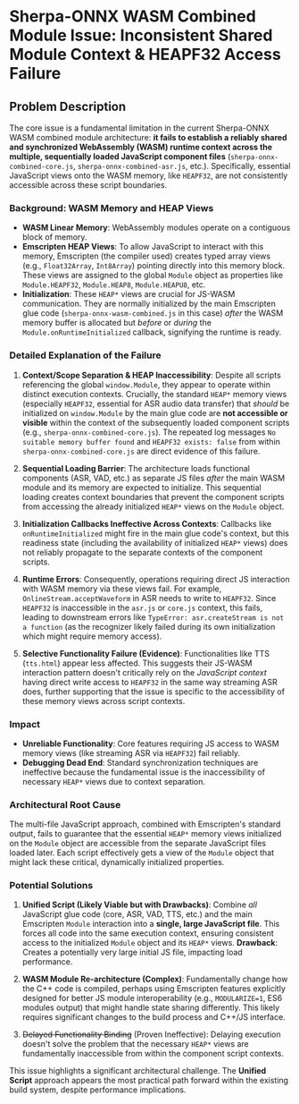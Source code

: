 # Sherpa-ONNX WASM Combined Module Issue: Inconsistent Shared Module Context & HEAPF32 Access Failure

## Problem Description

The core issue is a fundamental limitation in the current Sherpa-ONNX WASM combined module architecture: **it fails to establish a reliably shared and synchronized WebAssembly (WASM) runtime context across the multiple, sequentially loaded JavaScript component files** (`sherpa-onnx-combined-core.js`, `sherpa-onnx-combined-asr.js`, etc.). Specifically, essential JavaScript views onto the WASM memory, like `HEAPF32`, are not consistently accessible across these script boundaries.

### Background: WASM Memory and HEAP Views

-   **WASM Linear Memory**: WebAssembly modules operate on a contiguous block of memory.
-   **Emscripten HEAP Views**: To allow JavaScript to interact with this memory, Emscripten (the compiler used) creates typed array views (e.g., `Float32Array`, `Int8Array`) pointing directly into this memory block. These views are assigned to the global `Module` object as properties like `Module.HEAPF32`, `Module.HEAP8`, `Module.HEAPU8`, etc.
-   **Initialization**: These `HEAP*` views are crucial for JS-WASM communication. They are normally initialized by the main Emscripten glue code (`sherpa-onnx-wasm-combined.js` in this case) *after* the WASM memory buffer is allocated but *before* or *during* the `Module.onRuntimeInitialized` callback, signifying the runtime is ready.

### Detailed Explanation of the Failure

1.  **Context/Scope Separation & HEAP Inaccessibility**: Despite all scripts referencing the global `window.Module`, they appear to operate within distinct execution contexts. Crucially, the standard `HEAP*` memory views (especially `HEAPF32`, essential for ASR audio data transfer) that *should* be initialized on `window.Module` by the main glue code are **not accessible or visible** within the context of the subsequently loaded component scripts (e.g., `sherpa-onnx-combined-core.js`). The repeated log messages `No suitable memory buffer found` and `HEAPF32 exists: false` from within `sherpa-onnx-combined-core.js` are direct evidence of this failure.

2.  **Sequential Loading Barrier**: The architecture loads functional components (ASR, VAD, etc.) as separate JS files *after* the main WASM module and its memory are expected to initialize. This sequential loading creates context boundaries that prevent the component scripts from accessing the already initialized `HEAP*` views on the `Module` object.

3.  **Initialization Callbacks Ineffective Across Contexts**: Callbacks like `onRuntimeInitialized` might fire in the main glue code's context, but this readiness state (including the availability of initialized `HEAP*` views) does not reliably propagate to the separate contexts of the component scripts.

4.  **Runtime Errors**: Consequently, operations requiring direct JS interaction with WASM memory via these views fail. For example, `OnlineStream.acceptWaveform` in ASR needs to write to `HEAPF32`. Since `HEAPF32` is inaccessible in the `asr.js` or `core.js` context, this fails, leading to downstream errors like `TypeError: asr.createStream is not a function` (as the recognizer likely failed during its own initialization which might require memory access).

5.  **Selective Functionality Failure (Evidence)**: Functionalities like TTS (`tts.html`) appear less affected. This suggests their JS-WASM interaction pattern doesn't critically rely on the *JavaScript context* having direct write access to `HEAPF32` in the same way streaming ASR does, further supporting that the issue is specific to the accessibility of these memory views across script contexts.

### Impact

-   **Unreliable Functionality**: Core features requiring JS access to WASM memory views (like streaming ASR via `HEAPF32`) fail reliably.
-   **Debugging Dead End**: Standard synchronization techniques are ineffective because the fundamental issue is the inaccessibility of necessary `HEAP*` views due to context separation.

### Architectural Root Cause

The multi-file JavaScript approach, combined with Emscripten's standard output, fails to guarantee that the essential `HEAP*` memory views initialized on the `Module` object are accessible from the separate JavaScript files loaded later. Each script effectively gets a view of the `Module` object that might lack these critical, dynamically initialized properties.

### Potential Solutions

1.  **Unified Script (Likely Viable but with Drawbacks)**: Combine *all* JavaScript glue code (core, ASR, VAD, TTS, etc.) and the main Emscripten `Module` interaction into a **single, large JavaScript file**. This forces all code into the same execution context, ensuring consistent access to the initialized `Module` object and its `HEAP*` views. **Drawback**: Creates a potentially very large initial JS file, impacting load performance.

2.  **WASM Module Re-architecture (Complex)**: Fundamentally change how the C++ code is compiled, perhaps using Emscripten features explicitly designed for better JS module interoperability (e.g., `MODULARIZE=1`, ES6 modules output) that might handle state sharing differently. This likely requires significant changes to the build process and C++/JS interface.

3.  ~~Delayed Functionality Binding~~ (Proven Ineffective): Delaying execution doesn't solve the problem that the necessary `HEAP*` views are fundamentally inaccessible from within the component script contexts.

This issue highlights a significant architectural challenge. The **Unified Script** approach appears the most practical path forward within the existing build system, despite performance implications.
